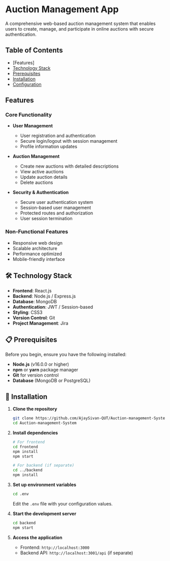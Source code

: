 # Auction Management App

A comprehensive web-based auction management system that enables users to create, manage, and participate in online auctions with secure authentication.

## Table of Contents

- [Features]
- [Technology Stack](#technology-stack)
- [Prerequisites](#prerequisites)
- [Installation](#installation)
- [Configuration](#configuration)
## Features

### Core Functionality
- **User Management**
  - User registration and authentication
  - Secure login/logout with session management
  - Profile information updates

- **Auction Management**
  - Create new auctions with detailed descriptions
  - View active auctions
  - Update auction details
  - Delete auctions

- **Security & Authentication**
  - Secure user authentication system
  - Session-based user management
  - Protected routes and authorization
  - User session termination

### Non-Functional Features
- Responsive web design
- Scalable architecture
- Performance optimized
- Mobile-friendly interface

## 🛠 Technology Stack

- **Frontend**: React.js
- **Backend**: Node.js / Express.js
- **Database**: MongoDB
- **Authentication**: JWT / Session-based
- **Styling**: CSS3
- **Version Control**: Git
- **Project Management**: Jira

## 📋 Prerequisites

Before you begin, ensure you have the following installed:

- **Node.js** (v16.0.0 or higher)
- **npm** or **yarn** package manager
- **Git** for version control
- **Database** (MongoDB or PostgreSQL)

## 🚀 Installation

1. **Clone the repository**
   ```bash
   git clone https://github.com/AjaySivan-QUT/Auction-management-System.git
   cd Auction-management-System

2. **Install dependencies**
   ```bash
   # For frontend
   cd frontend
   npm install
   npm start

   # For backend (if separate)
   cd ../backend
   npm install
   ```

3. **Set up environment variables**
   ```bash
   cd .env
   ```
   Edit the `.env` file with your configuration values.

1. **Start the development server**
   ```bash
   cd backend
   npm start
   ```

2. **Access the application**
   - Frontend: `http://localhost:3000`
   - Backend API: `http://localhost:3001/api` (if separate)

